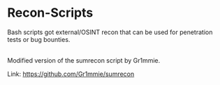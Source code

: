 # Recon-Scripts
Bash scripts got external/OSINT recon that can be used for penetration tests or bug bounties.<br><br>

Modified version of the sumrecon script by Gr1mmie.

Link: https://github.com/Gr1mmie/sumrecon
